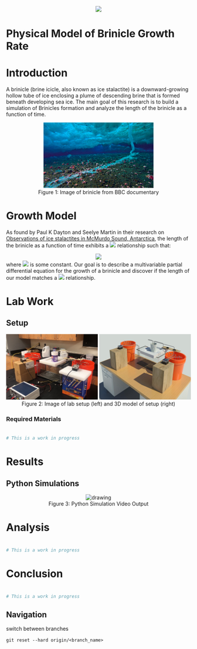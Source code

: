<!-----------LATEX IN HTML----------->
<div align ="center"> 
    <img src="https://latex.codecogs.com/gif.latex?\dpi{125}&space;\bg_black&space;\fn_jvn&space;\boxed{\text{For Code Documentation, Please View The Simulations Folder.}}"/>
</div>
<!-------------------------------------->

# Physical Model of Brinicle Growth Rate

# Introduction
A brinicle (brine icicle, also known as ice stalactite) is a downward-growing hollow tube of ice enclosing a plume of descending brine that is formed beneath developing sea ice. The main goal of this research is to build a simulation of Brinicles formation and analyze the length of the brinicle as a function of time.
<div align="center">
    <img src="3D Models/brinicle.jpg" alt="drawing" width="300"/>
    <div> Figure 1: Image of brinicle from BBC documentary </div>
</div>

# Growth Model
As found by Paul K Dayton and Seelye Martin in their research on [Observations of ice stalactites in McMurdo Sound, Antarctica](https://agupubs.onlinelibrary.wiley.com/doi/abs/10.1029/JC076i006p01595), the length of the brinicle as a function of time exhibits a 
<img src="https://latex.codecogs.com/gif.latex?\dpi{70}&space;\bg_black&space;\fn_jvn&space;\sqrt{t}" 
/> relationship such that: 
<!--You must use &space instead of " " or it will break-->
<!-----------LATEX IN HTML----------->
<div align ="center"> 
    <img src="https://latex.codecogs.com/gif.latex?\dpi{150}&space;\bg_black&space;\fn_jvn&space;\boxed{L(t)=\alpha\sqrt{t}}"/>
</div>
<!--------------------------------------->
where <img src="https://latex.codecogs.com/gif.latex?\dpi{100}&space;\bg_black&space;\fn_jvn&space;\alpha" 
/> is some constant. Our goal is to describe a multivariable partial differential equation for the growth of a brinicle and discover if the length of our model matches a <img src="https://latex.codecogs.com/gif.latex?\dpi{70}&space;\bg_black&space;\fn_jvn&space;\sqrt{t}" 
/> relationship.

# Lab Work
## Setup
<div align="center">
    <img src="3D Models/Lab_Setup2.jpg" alt="drawing" width="250"/>
    <img src="3D Models/3D View 1.jpg" alt="drawing" width="250"/>
    <div> Figure 2: Image of lab setup (left) and 3D model of setup (right) </div>
</div>

### Required Materials
```python

# This is a work in progress

```

# Results
## Python Simulations
<div align="center">
    <img src="3D Models/results.gif" alt="drawing" width="300"/>
    <div> Figure 3: Python Simulation Video Output </div>
</div>

# Analysis
```python

# This is a work in progress

```
# Conclusion
```python

# This is a work in progress

```

## Navigation
switch between branches
```
git reset --hard origin/<branch_name>
```